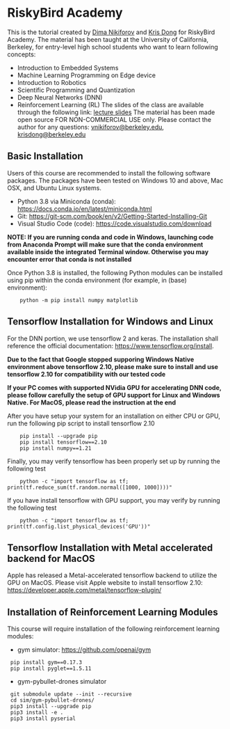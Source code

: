 # RiskyBird Academy

This is the tutorial created by [Dima Nikiforov](https://www.linkedin.com/in/dima) and [Kris Dong](https://www.linkedin.com/in/chris-dong/) for RiskyBird Academy. The material has been taught at the University of California, Berkeley, for entry-level high school students who want to learn following concepts:

* Introduction to Embedded Systems
* Machine Learning Programming on Edge device 
* Introduction to Robotics
* Scientific Programming and Quantization
* Deep Neural Networks (DNN)
* Reinforcement Learning (RL) 
The slides of the class are available through the following link: [lecture slides](https://docs.google.com/presentation/d/1aLcF6UbZxzHJhVKkxmO-jFUWJreh792BKoxEXGfzUTs/)
The material has been made open source FOR NON-COMMERCIAL USE only. Please contact the author for any questions: <vnikiforov@berkeley.edu>, <krisdong@berkeley.edu>

## Basic Installation

Users of this course are recommended to install the following software packages. The packages have been tested on Windows 10 and above, Mac OSX, and Ubuntu Linux systems.

* Python 3.8 via Miniconda (conda): <https://docs.conda.io/en/latest/miniconda.html>
* Git: <https://git-scm.com/book/en/v2/Getting-Started-Installing-Git>
* Visual Studio Code (code): <https://code.visualstudio.com/download>

**NOTE: If you are running conda and code in Windows, launching code from Anaconda Prompt will make sure that the conda environment available inside the integrated Terminal window. Otherwise you may encounter error that conda is not installed**

Once Python 3.8 is installed, the following Python modules can be installed using pip within the conda environment (for example, in (base) environment):
~~~
    python -m pip install numpy matplotlib
~~~

## Tensorflow Installation for Windows and Linux

For the DNN portion, we use tensorflow 2 and keras. The installation shall reference the official documentation: <https://www.tensorflow.org/install>. 

**Due to the fact that Google stopped supporing Windows Native environment above tensorflow 2.10, please make sure to install and use tensorflow 2.10 for compatibility with our tested code**

**If your PC comes with supported NVidia GPU for accelerating DNN code, please follow carefully the setup of GPU support for Linux and Windows Native. For MacOS, please read the instruction at the end**

After you have setup your system for an installation on either CPU or GPU, run the following pip script to install tensorflow 2.10
~~~
    pip install --upgrade pip
    pip install tensorflow==2.10
    pip install numpy==1.21
~~~

Finally, you may verify tensorflow has been properly set up by running the following test
~~~
    python -c "import tensorflow as tf; print(tf.reduce_sum(tf.random.normal([1000, 1000])))"
~~~

If you have install tensorflow with GPU support, you may verify by running the following test
~~~
    python -c "import tensorflow as tf; print(tf.config.list_physical_devices('GPU'))"
~~~

## Tensorflow Installation with Metal accelerated backend for MacOS

Apple has released a Metal-accelerated tensorflow backend to utilize the GPU on MacOS. Please visit Apple website to install tensorflow 2.10: <https://developer.apple.com/metal/tensorflow-plugin/>

## Installation of Reinforcement Learning Modules

This course will require installation of the following reinforcement learning modules:

* gym simulator: <https://github.com/openai/gym>
~~~
 pip install gym==0.17.3
 pip install pyglet==1.5.11
~~~

* gym-pybullet-drones simulator
~~~
 git submodule update --init --recursive
 cd sim/gym-pybullet-drones/
 pip3 install --upgrade pip
 pip3 install -e .
 pip3 install pyserial
~~~

